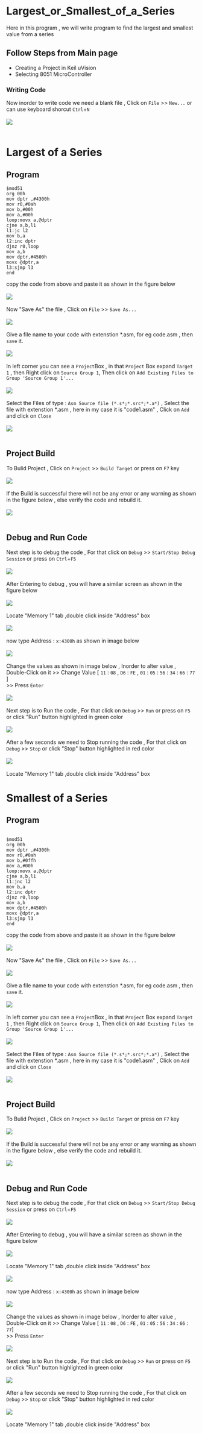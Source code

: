 # Largest_or_Smallest_of_a_Series
Here in this program , we will write program to find the largest and smallest value from a series<br>
## Follow Steps from Main page
* Creating a Project in Keil uVision
* Selecting 8051 MicroController
### Writing Code
Now inorder to write code we need a blank file , Click on `File` >> `New...` or can use keyboard shorcut `Ctrl`+`N`<br><br>
![](/images/img7.png) <br><br>

# Largest of a Series
## Program
``` Assembly
$mod51
org 00h
mov dptr ,#4300h
mov r0,#0ah
mov b,#00h
mov a,#00h
loop:movx a,@dptr
cjne a,b,l1
l1:jc l2
mov b,a
l2:inc dptr
djnz r0,loop
mov a,b
mov dptr,#4500h
movx @dptr,a
l3:sjmp l3
end
```
copy the code from above and paste it as shown in the figure below<br><br>
![](/images/img25.png) <br><br>
Now "Save As" the file , Click on `File` >> `Save As...`<br><br>
![](/images/img26.png) <br><br>
Give a file name to your code with extenstion *.asm, for eg code.asm , then `save` it.<br><br>
![](/images/img27.png) <br><br>
 In left corner you can see a `Project`Box , in that `Project` Box expand `Target 1`  , then Right click on  `Source Group 1`, Then click on `Add Existing Files to Group 'Source Group 1'...`<br><br>
![](/images/img11.png) <br><br>
Select the Files of type : `Asm Source file (*.s*;*.src*;*.a*)` , Select the file with extenstion *.asm , here in my case it is "code1.asm" , Click on `Add` and click on `Close`<br><br>
![](/images/img12.png) <br><br>
## Project Build
To Bulid Project , Click on `Project` >> `Build Target` or press on `F7` key<br><br>
![](/images/img13.png) <br><br>
If the Build is successful there will not be any error or any warning  as shown in the figure below , else verify the code and rebuild it.<br><br>
![](/images/img14a.png) <br><br>
## Debug and Run Code
Next step is to debug the code , For that click on `Debug` >> `Start/Stop Debug Session` or press on `Ctrl`+`F5`<br><br>
![](/images/img15.png) <br><br>
After Entering to debug , you will have a similar screen as shown in the figure below<br><br>
![](/images/img21.png) <br><br>
Locate "Memory 1" tab ,double click inside "Address" box<br><br>
![](/images/img23.jpg) <br><br>
now type Address : ```x:4300h``` as shown in image below<br><br>
![](/images/img16.png) <br><br>
Change the values as shown in image below , Inorder to alter value , Double-Click on it >> Change Value [ `11` : `08` , `D6` : `FE` , `01` : `05` : `56` : `34` : `66` : `77` ]<br> >> Press `Enter`<br><br>
![](/images/img17.png) <br><br>
Next step is to Run the code , For that click on `Debug` >> `Run` or press on `F5` or click "Run" button highlighted in green color<br><br>
![](/images/img22.jpg) <br><br>
After a few seconds we need to Stop running the code , For that click on `Debug` >> `Stop`  or click "Stop" button highlighted in red color<br><br>
![](/images/img18.jpg) <br><br>
Locate "Memory 1" tab ,double click inside "Address" box<br>
# Smallest of a Series
## Program
```Assembly
  
$mod51
org 00h
mov dptr ,#4300h
mov r0,#0ah
mov b,#0ffh
mov a,#00h
loop:movx a,@dptr
cjne a,b,l1
l1:jnc l2
mov b,a
l2:inc dptr
djnz r0,loop
mov a,b
mov dptr,#4500h
movx @dptr,a
l3:sjmp l3
end
```
copy the code from above and paste it as shown in the figure below<br><br>
![](/images/img28.png) <br><br>
Now "Save As" the file , Click on `File` >> `Save As...`<br><br>
![](/images/img26.png) <br><br>
Give a file name to your code with extenstion *.asm, for eg code.asm , then `save` it.<br><br>
![](/images/img27.png) <br><br>
 In left corner you can see a `Project`Box , in that `Project` Box expand `Target 1`  , then Right click on  `Source Group 1`, Then click on `Add Existing Files to Group 'Source Group 1'...`<br><br>
![](/images/img11.png) <br><br>
Select the Files of type : `Asm Source file (*.s*;*.src*;*.a*)` , Select the file with extenstion *.asm , here in my case it is "code1.asm" , Click on `Add` and click on `Close`<br><br>
![](/images/img12.png) <br><br>
## Project Build
To Bulid Project , Click on `Project` >> `Build Target` or press on `F7` key<br><br>
![](/images/img13.png) <br><br>
If the Build is successful there will not be any error or any warning  as shown in the figure below , else verify the code and rebuild it.<br><br>
![](/images/img14a.png) <br><br>
## Debug and Run Code
Next step is to debug the code , For that click on `Debug` >> `Start/Stop Debug Session` or press on `Ctrl`+`F5`<br><br>
![](/images/img15.png) <br><br>
After Entering to debug , you will have a similar screen as shown in the figure below<br><br>
![](/images/img21.png) <br><br>
Locate "Memory 1" tab ,double click inside "Address" box<br><br>
![](/images/img23.jpg) <br><br>
now type Address : ```x:4300h``` as shown in image below<br><br>
![](/images/img16.png) <br><br>
Change the values as shown in image below , Inorder to alter value , Double-Click on it >> Change Value [ `11` : `08` , `D6` : `FE` , `01` : `05` : `56` : `34` : `66` : `77`]<br> >> Press `Enter`<br><br> 
![](/images/img17.png) <br><br>
Next step is to Run the code , For that click on `Debug` >> `Run` or press on `F5` or click "Run" button highlighted in green color<br><br>
![](/images/img22.jpg) <br><br>
After a few seconds we need to Stop running the code , For that click on `Debug` >> `Stop`  or click "Stop" button highlighted in red color<br><br>
![](/images/img18.jpg) <br><br>
Locate "Memory 1" tab ,double click inside "Address" box<br>
